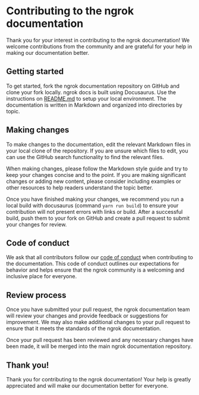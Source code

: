 # Contributing to the ngrok documentation

Thank you for your interest in contributing to the ngrok documentation! We welcome contributions from the community and are grateful for your help in making our documentation better.

## Getting started

To get started, fork the ngrok documentation repository on GitHub and clone your fork locally. 
ngrok docs is built using Docusaurus. Use the instructions on [README.md](README.md) to setup your local environment.
The documentation is written in Markdown and organized into directories by topic.

## Making changes

To make changes to the documentation, edit the relevant Markdown files in your local clone of the repository. If you are unsure which files to edit, you can use the GitHub search functionality to find the relevant files.

When making changes, please follow the Markdown style guide and try to keep your changes concise and to the point. If you are making significant changes or adding new content, please consider including examples or other resources to help readers understand the topic better.

Once you have finished making your changes, we recommend you run a local build with docusaurus (command `yarn run build`) to ensure your contribution will not present errors with links or build. After a successful build, push them to your fork on GitHub and create a pull request to submit your changes for review.

## Code of conduct

We ask that all contributors follow our [code of conduct](CODE_OF_CONDUCT.md) when contributing to the documentation. This code of conduct outlines our expectations for behavior and helps ensure that the ngrok community is a welcoming and inclusive place for everyone.

## Review process

Once you have submitted your pull request, the ngrok documentation team will review your changes and provide feedback or suggestions for improvement. We may also make additional changes to your pull request to ensure that it meets the standards of the ngrok documentation.

Once your pull request has been reviewed and any necessary changes have been made, it will be merged into the main ngrok documentation repository.

## Thank you!

Thank you for contributing to the ngrok documentation! Your help is greatly appreciated and will make our documentation better for everyone.